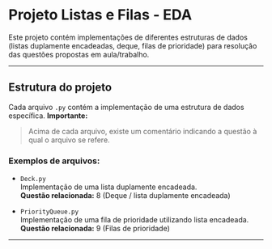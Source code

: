 # Projeto Listas e Filas - EDA

Este projeto contém implementações de diferentes estruturas de dados (listas duplamente encadeadas, deque, filas de prioridade) para resolução das questões propostas em aula/trabalho.

---

## Estrutura do projeto

Cada arquivo `.py` contém a implementação de uma estrutura de dados específica. **Importante:**  
> Acima de cada arquivo, existe um comentário indicando a questão à qual o arquivo se refere.

### Exemplos de arquivos:

- `Deck.py`  
  Implementação de uma lista duplamente encadeada.  
  **Questão relacionada:** 8 (Deque / lista duplamente encadeada)

- `PriorityQueue.py`  
  Implementação de uma fila de prioridade utilizando lista encadeada.  
  **Questão relacionada:** 9 (Filas de prioridade)


---